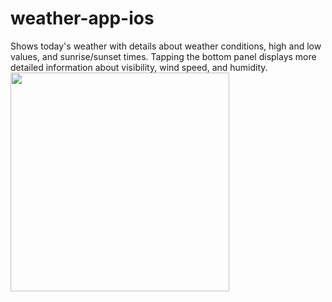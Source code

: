 # weather-app-ios
Shows today's weather with details about weather conditions, high and low values, and sunrise/sunset times. Tapping the bottom panel displays more detailed information about visibility, wind speed, and humidity.
<img src="https://user-images.githubusercontent.com/18509484/196024121-7e7df487-1c77-4104-a8b8-33ae7258f60e.png" width="350">
